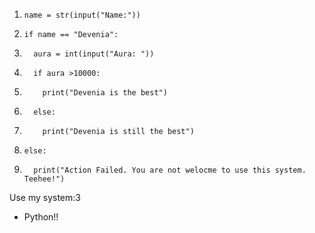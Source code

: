 1.     name = str(input("Name:"))
2.     if name == "Devenia":
3.       aura = int(input("Aura: "))
4.       if aura >10000:
5.         print("Devenia is the best")
6.       else:
7.         print("Devenia is still the best")
8.     else:
9.       print("Action Failed. You are not welocme to use this system. Teehee!")


Use my system:3 
- Python!!

